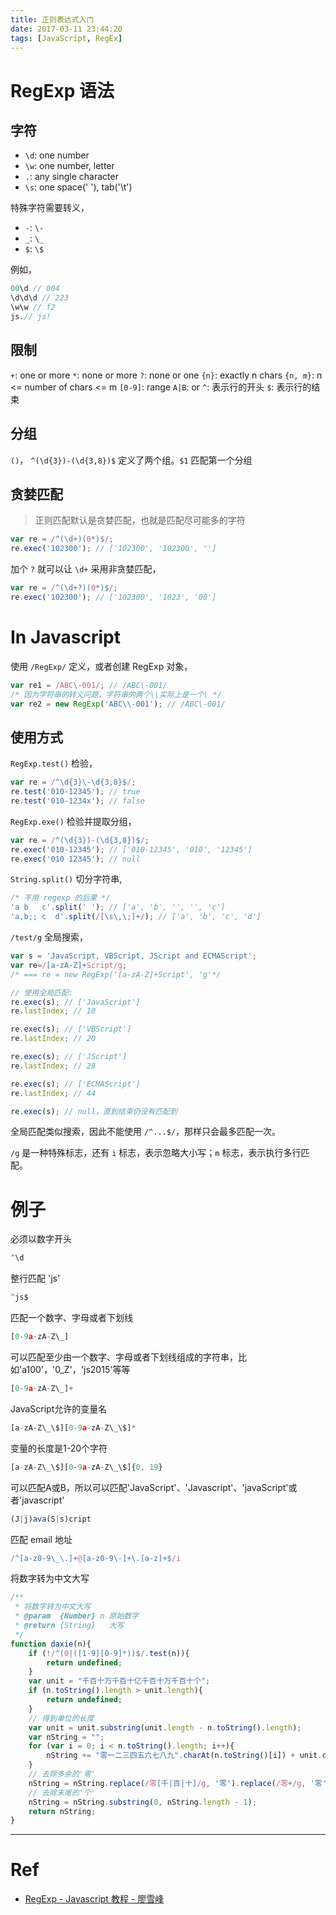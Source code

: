 ```yaml
---
title: 正则表达式入门
date: 2017-03-11 23:44:20
tags: [JavaScript, RegEx]
---
```


# RegExp 语法
## 字符

- `\d`: one number
- `\w`: one number, letter
- `.`: any single character
- `\s`: one space(' '), tab('\t')


特殊字符需要转义，

- `-`: `\-`
- `_`: `\_`
- `$`: `\$`

例如，
```js
00\d // 004
\d\d\d // 223
\w\w // f2
js.// js!
```


## 限制
`+`: one or more
`*`: none or more
`?`: none or one
`{n}`: exactly n chars
`{n, m}`: n <= number of chars <= m
`[0-9]`: range
`A|B`: or
`^`: 表示行的开头
`$`: 表示行的结束 

## 分组
`()`， `^(\d{3})-(\d{3,8})$` 定义了两个组。`$1` 匹配第一个分组 

## 贪婪匹配
> 正则匹配默认是贪婪匹配，也就是匹配尽可能多的字符

```js
var re = /^(\d+)(0*)$/;
re.exec('102300'); // ['102300', '102300', '']
```

加个 `?` 就可以让 `\d+` 采用非贪婪匹配，
```js
var re = /^(\d+?)(0*)$/;
re.exec('102300'); // ['102300', '1023', '00']
```


# In Javascript

使用 `/RegExp/` 定义，或者创建 RegExp 对象，
```js
var re1 = /ABC\-001/; // /ABC\-001/
/* 因为字符串的转义问题，字符串的两个\\实际上是一个\ */
var re2 = new RegExp('ABC\\-001'); // /ABC\-001/
```

## 使用方式

`RegExp.test()` 检验，

```js
var re = /^\d{3}\-\d{3,8}$/;
re.test('010-12345'); // true
re.test('010-1234x'); // false
```

`RegExp.exe()` 检验并提取分组，

```js
var re = /^(\d{3})-(\d{3,8})$/;
re.exec('010-12345'); // ['010-12345', '010', '12345']
re.exec('010 12345'); // null
```


`String.split()` 切分字符串,
```js
/* 不用 regexp 的后果 */
'a b   c'.split(' '); // ['a', 'b', '', '', 'c']
'a,b;; c  d'.split(/[\s\,\;]+/); // ['a', 'b', 'c', 'd']
```

`/test/g` 全局搜索，
```js
var s = 'JavaScript, VBScript, JScript and ECMAScript';
var re=/[a-zA-Z]+Script/g;
/* === re = new RegExp('[a-zA-Z]+Script', 'g'*/

// 使用全局匹配:
re.exec(s); // ['JavaScript']
re.lastIndex; // 10

re.exec(s); // ['VBScript']
re.lastIndex; // 20

re.exec(s); // ['JScript']
re.lastIndex; // 29

re.exec(s); // ['ECMAScript']
re.lastIndex; // 44

re.exec(s); // null，直到结束仍没有匹配到
```

全局匹配类似搜索，因此不能使用 `/^...$/`，那样只会最多匹配一次。

`/g` 是一种特殊标志，还有 `i` 标志，表示忽略大小写；`m` 标志，表示执行多行匹配。


# 例子
必须以数字开头
```js
^\d
```

整行匹配 'js'
```js
^js$
```

匹配一个数字、字母或者下划线
```js
[0-9a-zA-Z\_]
```

可以匹配至少由一个数字、字母或者下划线组成的字符串，比如'a100'，'0_Z'，'js2015'等等
```js
[0-9a-zA-Z\_]+
```

JavaScript允许的变量名
```js
[a-zA-Z\_\$][0-9a-zA-Z\_\$]*
```

变量的长度是1-20个字符
```js
[a-zA-Z\_\$][0-9a-zA-Z\_\$]{0, 19}
```

可以匹配A或B，所以可以匹配'JavaScript'、'Javascript'、'javaScript'或者'javascript'
```js
(J|j)ava(S|s)cript
```

匹配 email 地址
```js
/^[a-z0-9\_\.]+@[a-z0-9\-]+\.[a-z]+$/i
```

将数字转为中文大写
```js
/**
 * 将数字转为中文大写
 * @param  {Number} n 原始数字
 * @return {String}   大写
 */
function daxie(n){
    if (!/^(0|([1-9][0-9]*))$/.test(n)){
        return undefined;
    }
    var unit = "千百十万千百十亿千百十万千百十个";
    if (n.toString().length > unit.length){
        return undefined;
    }
    // 得到单位的长度
    var unit = unit.substring(unit.length - n.toString().length);
    var nString = "";
    for (var i = 0; i < n.toString().length; i++){
        nString += "零一二三四五六七八九".charAt(n.toString()[i]) + unit.charAt(i);
    }
    // 去除多余的'零'
    nString = nString.replace(/零[千|百|十]/g, '零').replace(/零+/g, '零').replace(/零([万|亿|个])/g, '$1');
    // 去除末尾的'个'
    nString = nString.substring(0, nString.length - 1);
    return nString;
}
```



---
# Ref

- [RegExp - Javascript 教程 - 廖雪峰](http://www.liaoxuefeng.com/wiki/001434446689867b27157e896e74d51a89c25cc8b43bdb3000/001434499503920bb7b42ff6627420da2ceae4babf6c4f2000)